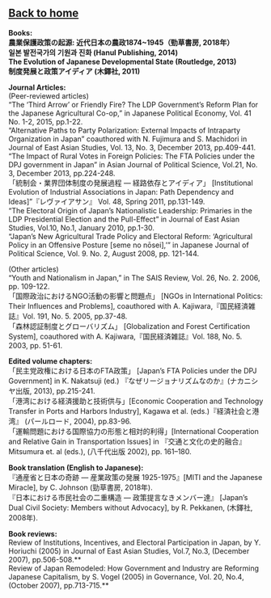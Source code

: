 ## [Back to home](https://hirosasada.github.io/)      

**Books:  
農業保護政策の起源: 近代日本の農政1874~1945（勁草書房, 2018年）  
일본 발전국가의 기원과 진화 (Hanul Publishing, 2014)  
The Evolution of Japanese Developmental State (Routledge, 2013)  
制度発展と政策アイディア (木鐸社, 2011)**  

**Journal Articles:**  
(Peer-reviewed articles)  
“The ‘Third Arrow’ or Friendly Fire? The LDP Government’s Reform Plan for the Japanese Agricultural Co-op,” in Japanese Political Economy, Vol. 41 No. 1-2, 2015, pp.1-22.  
“Alternative Paths to Party Polarization: External Impacts of Intraparty Organization in Japan” coauthored with N. Fujimura and S. Machidori in Journal of East Asian Studies, Vol. 13, No. 3, December 2013, pp.409-441.  
“The Impact of Rural Votes in Foreign Policies: The FTA Policies under the DPJ government in Japan” in Asian Journal of Political Science, Vol.21, No. 3, December 2013, pp.224-248.  
「統制会・業界団体制度の発展過程 ― 経路依存とアイディア」 [Institutional Evolution of Industrial Associations in Japan: Path Dependency and Ideas]”『レヴァイアサン』 Vol. 48, Spring 2011, pp.131-149.  
“The Electoral Origin of Japan’s Nationalistic Leadership: Primaries in the LDP Presidential Election and the Pull-Effect” in Journal of East Asian Studies, Vol.10, No.1, January 2010, pp.1-30.  
“Japan’s New Agricultural Trade Policy and Electoral Reform: ‘Agricultural Policy in an Offensive Posture [seme no nōsei],’” in Japanese Journal of Political Science, Vol. 9. No. 2, August 2008, pp. 121-144.  
  
(Other articles)  
“Youth and Nationalism in Japan,” in The SAIS Review, Vol. 26, No. 2. 2006, pp. 109-122.  
「国際政治におけるNGO活動の影響と問題点」 [NGOs in International Politics: Their Influences and Problems], coauthored with A. Kajiwara,『国民経済雑誌』Vol. 191, No. 5. 2005, pp.37-48.  
「森林認証制度とグローバリズム」 [Globalization and Forest Certification System], coauthored with A. Kajiwara,『国民経済雑誌』Vol. 188, No. 5. 2003, pp. 51-61.  
  
**Edited volume chapters:**  
「民主党政権における日本のFTA政策」 [Japan’s FTA Policies under the DPJ Government] in K. Nakatsuji (ed.) 『なぜリージョナリズムなのか』(ナカニシヤ出版, 2013), pp.215-241.  
「港湾における経済援助と技術供与」[Economic Cooperation and Technology Transfer in Ports and Harbors Industry], Kagawa et al. (eds.)『経済社会と港湾』 (パールロード, 2004), pp.83-96.  
「運輸問題における国際協力の形態と相対的利得」[International Cooperation and Relative Gain in Transportation Issues] in 『交通と文化の史的融合』Mitsumura et. al (eds.), (八千代出版 2002), pp. 161–180.
  
**Book translation (English to Japanese):**  
『通産省と日本の奇跡 — 産業政策の発展 1925-1975』[MITI and the Japanese Miracle], by C. Johnson (勁草書房, 2018年).  
『日本における市民社会の二重構造 — 政策提言なきメンバー達』 [Japan’s Dual Civil Society: Members without Advocacy], by R. Pekkanen, (木鐸社, 2008年).  　　
  
**Book reviews:**  
Review of Institutions, Incentives, and Electoral Participation in Japan, by Y. Horiuchi (2005) in Journal of East Asian Studies, Vol.7, No.3, (December 2007), pp.506-508.**  
Review of Japan Remodeled: How Government and Industry are Reforming Japanese Capitalism, by S. Vogel (2005) in Governance, Vol. 20, No.4, (October 2007), pp.713-715.**  
   
